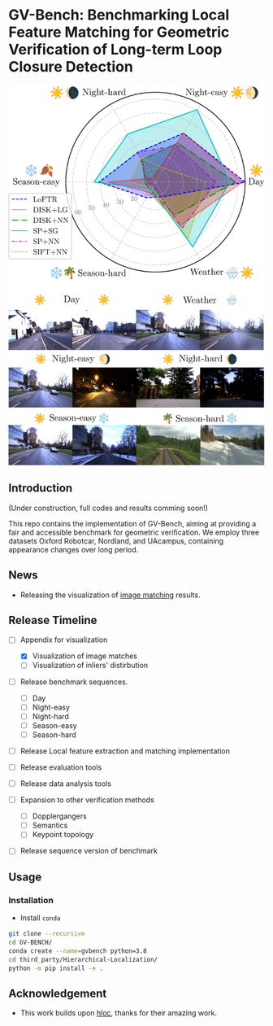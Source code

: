 # GV-Bench: Benchmarking Local Feature Matching for Geometric Verification of Long-term Loop Closure Detection

<!-- ![GV-Bench](./assets/figs/radar-chart.png ) -->
<p align="center">
<img src="./assets/figs/radar-images.png" width="600" alt="Description">
</p>

## Introduction
(Under construction, full codes and results comming soon!)

This repo contains the implementation of GV-Bench, aiming at providing a fair and accessible benchmark for geometric verification. We employ three datasets Oxford Robotcar, Nordland, and UAcampus, containing appearance changes over long period. 

## News
- Releasing the visualization of [image matching](./assets/appendix.pdf) results.

## Release Timeline
- [ ] Appendix for visualization
  - [x] Visualization of image matches
  - [ ] Visualization of inliers' distirbution
- [ ] Release benchmark sequences.
  - [ ] Day
  - [ ] Night-easy
  - [ ] Night-hard
  - [ ] Season-easy
  - [ ] Season-hard
- [ ] Release Local feature extraction and matching implementation
- [ ] Release evaluation tools
- [ ] Release data analysis tools
- [ ] Expansion to other verification methods
  - [ ] Dopplergangers
  - [ ] Semantics
  - [ ] Keypoint topology
- [ ] Release sequence version of benchmark


## Usage
### Installation
- Install `conda`
  
```bash
git clone --recursive
cd GV-BENCH/
conda create --name=gvbench python=3.8
cd third_party/Hierarchical-Localization/
python -m pip install -e .
```


## Acknowledgement
- This work builds upon [hloc](https://github.com/cvg/Hierarchical-Localization), thanks for their amazing work.

